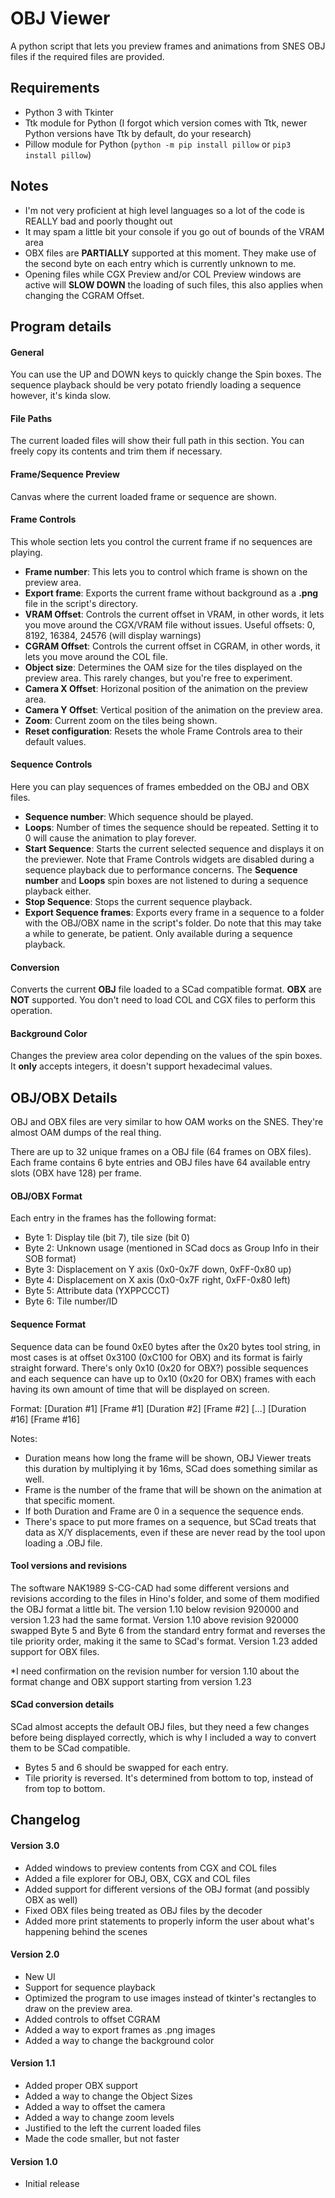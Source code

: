 # OBJ Viewer
A python script that lets you preview frames and animations from SNES OBJ files if the required files are provided.

## Requirements
* Python 3 with Tkinter
* Ttk module for Python (I forgot which version comes with Ttk, newer Python versions have Ttk by default, do your research)
* Pillow module for Python (`python -m pip install pillow` or `pip3 install pillow`)

## Notes
* I'm not very proficient at high level languages so a lot of the code is REALLY bad and poorly thought out
* It may spam a little bit your console if you go out of bounds of the VRAM area
* OBX files are **PARTIALLY** supported at this moment. They make use of the second byte on each entry which is currently unknown to me.
* Opening files while CGX Preview and/or COL Preview windows are active will **SLOW DOWN** the loading of such files, this also applies when changing the CGRAM Offset.

## Program details

#### General
You can use the UP and DOWN keys to quickly change the Spin boxes.
The sequence playback should be very potato friendly loading a sequence however, it's kinda slow.

#### File Paths
The current loaded files will show their full path in this section. You can freely copy its contents and trim them if necessary.

#### Frame/Sequence Preview
Canvas where the current loaded frame or sequence are shown.

#### Frame Controls
This whole section lets you control the current frame if no sequences are playing.
* **Frame number**: This lets you to control which frame is shown on the preview area.
* **Export frame**: Exports the current frame without background as a **.png** file in the script's directory.
* **VRAM Offset**: Controls the current offset in VRAM, in other words, it lets you move around the CGX/VRAM file without issues. Useful offsets: 0, 8192, 16384, 24576 (will display warnings)
* **CGRAM Offset**: Controls the current offset in CGRAM, in other words, it lets you move around the COL file.
* **Object size**: Determines the OAM size for the tiles displayed on the preview area. This rarely changes, but you're free to experiment.
* **Camera X Offset**: Horizonal position of the animation on the preview area.
* **Camera Y Offset**: Vertical position of the animation on the preview area.
* **Zoom**: Current zoom on the tiles being shown.
* **Reset configuration**: Resets the whole Frame Controls area to their default values.

#### Sequence Controls
Here you can play sequences of frames embedded on the OBJ and OBX files.
* **Sequence number**: Which sequence should be played.
* **Loops**: Number of times the sequence should be repeated. Setting it to 0 will cause the animation to play forever.
* **Start Sequence**: Starts the current selected sequence and displays it on the previewer. Note that Frame Controls widgets are disabled during a sequence playback due to performance concerns. The **Sequence number** and **Loops** spin boxes are not listened to during a sequence playback either.
* **Stop Sequence**: Stops the current sequence playback.
* **Export Sequence frames**: Exports every frame in a sequence to a folder with the OBJ/OBX name in the script's folder. Do note that this may take a while to generate, be patient. Only available during a sequence playback.

#### Conversion
Converts the current **OBJ** file loaded to a SCad compatible format. **OBX** are **NOT** supported. You don't need to load COL and CGX files to perform this operation.

#### Background Color
Changes the preview area color depending on the values of the spin boxes. It **only** accepts integers, it doesn't support hexadecimal values.

## OBJ/OBX Details
OBJ and OBX files are very similar to how OAM works on the SNES. They're almost OAM dumps of the real thing.

There are up to 32 unique frames on a OBJ file (64 frames on OBX files). Each frame contains 6 byte entries and OBJ files have 64 available entry slots (OBX have 128) per frame.

#### OBJ/OBX Format 
Each entry in the frames has the following format:
* Byte 1: Display tile (bit 7), tile size (bit 0)
* Byte 2: Unknown usage (mentioned in SCad docs as Group Info in their SOB format)
* Byte 3: Displacement on Y axis (0x0-0x7F down, 0xFF-0x80 up)
* Byte 4: Displacement on X axis (0x0-0x7F right, 0xFF-0x80 left)
* Byte 5: Attribute data (YXPPCCCT)
* Byte 6: Tile number/ID

#### Sequence Format
Sequence data can be found 0xE0 bytes after the 0x20 bytes tool string, in most cases is at offset 0x3100 (0xC100 for OBX) and its format is fairly straight forward. There's only 0x10 (0x20 for OBX?) possible sequences and each sequence can have up to 0x10 (0x20 for OBX) frames with each having its own amount of time that will be displayed on screen.

Format: [Duration #1] [Frame #1] [Duration #2] [Frame #2] [...] [Duration #16] [Frame #16]

Notes:
* Duration means how long the frame will be shown, OBJ Viewer treats this duration by multiplying it by 16ms, SCad does something similar as well.
* Frame is the number of the frame that will be shown on the animation at that specific moment.
* If both Duration and Frame are 0 in a sequence the sequence ends.
* There's space to put more frames on a sequence, but SCad treats that data as X/Y displacements, even if these are never read by the tool upon loading a .OBJ file.

#### Tool versions and revisions
The software NAK1989 S-CG-CAD had some different versions and revisions according to the files in Hino's folder, and some of them modified the OBJ format a little bit. The version 1.10 below revision 920000 and version 1.23 had the same format. Version 1.10 above revision 920000 swapped Byte 5 and Byte 6 from the standard entry format and reverses the tile priority order, making it the same to SCad's format. Version 1.23 added support for OBX files.

*I need confirmation on the revision number for version 1.10 about the format change and OBX support starting from version 1.23

#### SCad conversion details
SCad almost accepts the default OBJ files, but they need a few changes before being displayed correctly, which is why I included a way to convert them to be SCad compatible.
* Bytes 5 and 6 should be swapped for each entry.
* Tile priority is reversed. It's determined from bottom to top, instead of from top to bottom.

## Changelog
#### Version 3.0
* Added windows to preview contents from CGX and COL files
* Added a file explorer for OBJ, OBX, CGX and COL files
* Added support for different versions of the OBJ format (and possibly OBX as well)
* Fixed OBX files being treated as OBJ files by the decoder
* Added more print statements to properly inform the user about what's happening behind the scenes

#### Version 2.0
* New UI
* Support for sequence playback
* Optimized the program to use images instead of tkinter's rectangles to draw on the preview area.
* Added controls to offset CGRAM
* Added a way to export frames as .png images
* Added a way to change the background color

#### Version 1.1
* Added proper OBX support
* Added a way to change the Object Sizes
* Added a way to offset the camera
* Added a way to change zoom levels
* Justified to the left the current loaded files
* Made the code smaller, but not faster

#### Version 1.0
* Initial release
